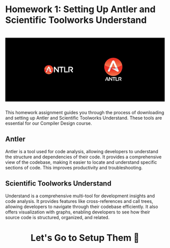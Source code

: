 # Homework 1: Setting Up Antler and Scientific Toolworks Understand


# <center> ![Antlr](../pictures/antlr.jpg)


This homework assignment guides you through the process of downloading and setting up Antler and Scientific Toolworks Understand. These tools are essential for our Compiler Design course. 

## Antler

Antler is a tool used for code analysis, allowing developers to understand the structure and dependencies of their code. It provides a comprehensive view of the codebase, making it easier to locate and understand specific sections of code. This improves productivity and troubleshooting.

## Scientific Toolworks Understand

Understand is a comprehensive multi-tool for development insights and code analysis. It provides features like cross-references and call trees, allowing developers to navigate through their codebase efficiently. It also offers visualization with graphs, enabling developers to see how their source code is structured, organized, and related.


# <center> Let's Go to Setup Them 🚀